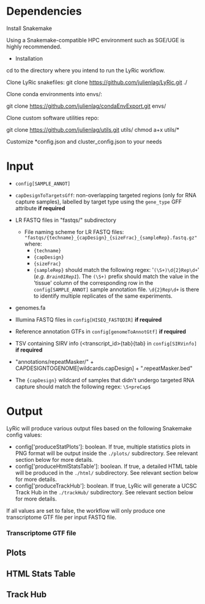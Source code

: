 # Dependencies

Install Snakemake


Using a Snakemake-compatible HPC environment such as SGE/UGE is highly recommended.

* Installation

cd to the directory where you intend to run the LyRic workflow.

Clone LyRic snakefiles:
git clone https://github.com/julienlag/LyRic.git ./

Clone conda environments into envs/:

 git clone https://github.com/julienlag/condaEnvExport.git envs/

Clone custom software utilities repo:

 git clone https://github.com/julienlag/utils.git utils/
chmod a+x utils/*

Customize *config.json and cluster_config.json to your needs
 
# Input

- `config[SAMPLE_ANNOT]`
- `capDesignToTargetsGff`: non-overlapping targeted regions (only for RNA capture samples), labelled by target type using the `gene_type` GFF attribute **if required** 
- LR FASTQ files in "fastqs/" subdirectory
	- File naming scheme for LR FASTQ files: `"fastqs/{techname}_{capDesign}_{sizeFrac}_{sampleRep}.fastq.gz"` where:
		- `{techname}`
		- `{capDesign}`
		- `{sizeFrac}`
		- `{sampleRep}` should match the following regex: '`(\S+)\d{2}Rep\d+`' (*e.g. `Brain01Rep1`*). The `(\S+)` prefix should match the value in the 'tissue' column of the corresponding row in the `config[SAMPLE_ANNOT]` sample annotation file. `\d{2}Rep\d+` is there to identify multiple replicates of the same experiments.

	
- genomes.fa
- Illumina FASTQ files in `config[HISEQ_FASTQDIR]` **if required**
- Reference annotation GTFs in `config[genomeToAnnotGtf]`  **if required**
- TSV containing SIRV info (<transcript_id>{tab}<length>{tab}<concentration> in `config[SIRVinfo]` **if required** 
- "annotations/repeatMasker/" + CAPDESIGNTOGENOME[wildcards.capDesign] + ".repeatMasker.bed"
- The `{capDesign}` wildcard of samples that didn't undergo targeted RNA capture should match the following regex: `\S+preCap$`


# Output

LyRic will produce various output files based on the following Snakemake config values: 

- config['produceStatPlots']: boolean. If true, multiple statistics plots in PNG format will be output inside the `./plots/` subdirectory. See relevant section below for more details. 
- config['produceHtmlStatsTable']: boolean. If true, a detailed HTML table will be produced in the `./html/` subdirectory. See relevant section below for more details.
- config['produceTrackHub']: boolean. If true, LyRic will generate a UCSC Track Hub in the `./trackHub/` subdirectory. See relevant section below for more details.

If all values are set to false, the workflow will only produce one transcriptome GTF file per input FASTQ file.

### Transcriptome GTF file
## Plots
## HTML Stats Table
## Track Hub
